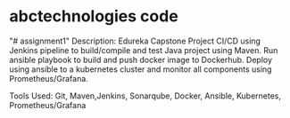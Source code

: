 # abctechnologies code
"# assignment1" 
Description:
Edureka Capstone Project
CI/CD using Jenkins pipeline to build/compile and test Java project using Maven. Run ansible playbook to build and push docker image to Dockerhub. 
Deploy using ansible to a kubernetes cluster and monitor all components using Prometheus/Grafana.

Tools Used:
Git, Maven,Jenkins, Sonarqube, Docker, Ansible, Kubernetes, Prometheus/Grafana
